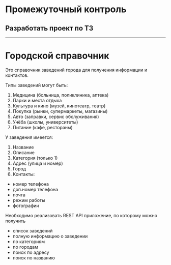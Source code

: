 # Промежуточный контроль

## Разработать проект по ТЗ

---

# Городской справочник 

Это справочник заведений города для получения информации и контактов.

Типы заведений могут быть:
1) Медицина (больница, поликлиника, аптека)
2) Парки и места отдыха
3) Культура и кино (музей, кинотеатр, театр)
4) Покупка (рынки, супермаркеты, магазины)
5) Авто (заправки, сервис обслуживания)
6) Учёба (школы, университеты)
7) Питание (кафе, рестораны)

У заведения имеется:
1) Название
2) Описание
3) Категория (только 1)
4) Адрес (улица и номер)
5) Город
6) Контакты:
- номер телефона 
- доп.номер телефона
- почта
- режим работы
- фотографии

Необходимо реализовать REST API приложение, по которому можно получить 
- список заведений 
- полную информацию о заведении
- по категориям
- по городам
- поиск по адресу 
- поиск по названию